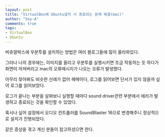 ```yaml
---
layout: post
title: "VirtualBox에 Ubuntu설치 시 종료되는 문제 해결(mac)"
author: "Soy-A"
comments: true
tags:
- VirtualBox
- Ubuntu
---
```


버츄얼박스에 우분투를 설치하는 방법은 여러 블로그들에 많이 올라와있다.

그러나 나의 경우에는, 이미지를 올리고 우분투를 실행시키면 조금 작동하는 듯 하다가 화면이 꺼져버리고 mac의 오류메시지가 나오는 오류가 발생했다.

아무리 찾아봐도 비슷한 선례가 없어 헤메이다, 로그를 읽어보면 단서가 있지 않을까 싶어 로그를 읽어보았다.

로그가 끝나는 부분을 살펴보니 실행할 때마다 sound driver관련 부분에서 에러가 발생하고 종료되는 것을 확인할 수 있었다.

혹시나 싶어 설정에서 오디오 컨트롤러를 SoundBlaster 16으로 변경해주니 정상적으로 설치가 진행되었다.

같은 증상을 겪고 계신 분들이 참고하셨으면 한다.
